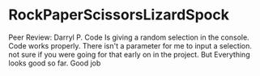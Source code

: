 # RockPaperScissorsLizardSpock




Peer Review:
Darryl P.
Code Is giving a random selection in the console. Code works properly. There isn't a parameter for me to input a selection. not sure if you were going for that early on in the project. But Everything looks good so far. Good job